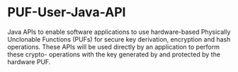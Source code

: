 # PUF-User-Java-API
Java APIs to enable software applications to use hardware-based Physically Unclonable Functions (PUFs) for secure key derivation, encryption and hash operations.  These APIs will be used directly by an application to perform these crypto- operations with the key generated by and protected by the hardware PUF.
